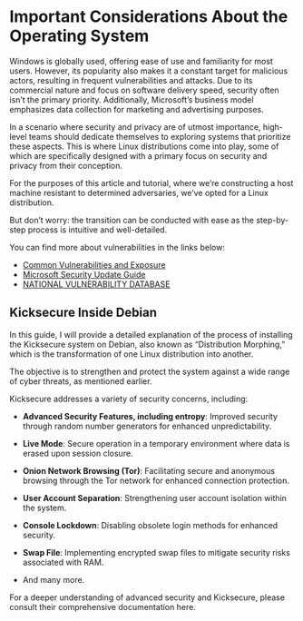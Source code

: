 <h1>Important Considerations About the Operating System</h1>

Windows is globally used, offering ease of use and familiarity for most users. However, its popularity also makes it a constant target for malicious actors, resulting in frequent vulnerabilities and attacks. Due to its commercial nature and focus on software delivery speed, security often isn’t the primary priority. Additionally, Microsoft’s business model emphasizes data collection for marketing and advertising purposes.

In a scenario where security and privacy are of utmost importance, high-level teams should dedicate themselves to exploring systems that prioritize these aspects. This is where Linux distributions come into play, some of which are specifically designed with a primary focus on security and privacy from their conception.

For the purposes of this article and tutorial, where we’re constructing a host machine resistant to determined adversaries, we’ve opted for a Linux distribution.

But don’t worry: the transition can be conducted with ease as the step-by-step process is intuitive and well-detailed.

You can find more about vulnerabilities in the links below:

*   <a href="https://en.wikipedia.org/wiki/Common_Vulnerabilities_and_Exposures" target="_blank">Common Vulnerabilities and Exposure</a> 
*  <a href="https://msrc.microsoft.com/update-guide" target="_blank">Microsoft Security Update Guide</a> 
*  <a href="https://nvd.nist.gov/" target="_blank">NATIONAL VULNERABILITY DATABASE</a> 

<h2>Kicksecure Inside Debian</h2>

In this guide, I will provide a detailed explanation of the process of installing the Kicksecure system on Debian, also known as “Distribution Morphing,” which is the transformation of one Linux distribution into another.

The objective is to strengthen and protect the system against a wide range of cyber threats, as mentioned earlier.

Kicksecure addresses a variety of security concerns, including:

* <strong>Advanced Security Features, including entropy</strong>: Improved security through random number generators for enhanced unpredictability.

* <strong>Live Mode</strong>: Secure operation in a temporary environment where data is erased upon session closure.

* <strong>Onion Network Browsing (Tor)</strong>: Facilitating secure and anonymous browsing through the Tor network for enhanced connection protection.

* <strong>User Account Separation</strong>: Strengthening user account isolation within the system.

* <strong>Console Lockdown</strong>: Disabling obsolete login methods for enhanced security.

* <strong>Swap File</strong>: Implementing encrypted swap files to mitigate security risks associated with RAM.

* And many more.

For a deeper understanding of advanced security and Kicksecure, please consult their comprehensive documentation here.
